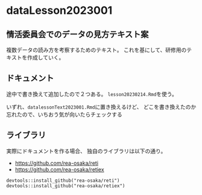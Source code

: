 # dataLesson2023001

## 情活委員会でのデータの見方テキスト案

複数データの読み方を考察するためのテキスト。
これを基にして、研修用のテキストを作成していく。

## ドキュメント

途中で書き換えて追加したので２つある。
`lesson20230214.Rmd`を使う。

いずれ、`datalessonText2023001.Rmd`に置き換えるけど、
どこを書き換えたのか忘れたので、いちおう気が向いたらチェックする


## ライブラリ

実際にドキュメントを作る場合、
独自のライブラリは以下の通り。

- https://github.com/rea-osaka/reti
- https://github.com/rea-osaka/retiex


```
devtools::install_github("rea-osaka/reti")
devtools::install_github("rea-osaka/retiex")
```